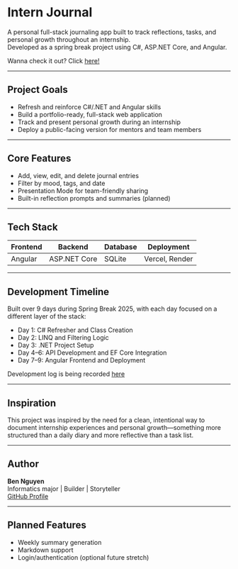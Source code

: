# Intern Journal

A personal full-stack journaling app built to track reflections, tasks, and personal growth throughout an internship.  
Developed as a spring break project using C#, ASP.NET Core, and Angular.

Wanna check it out? Click [here!](the-intern-journal.web.app)

---

## Project Goals

- Refresh and reinforce C#/.NET and Angular skills  
- Build a portfolio-ready, full-stack web application  
- Track and present personal growth during an internship  
- Deploy a public-facing version for mentors and team members  

---

## Core Features

- Add, view, edit, and delete journal entries  
- Filter by mood, tags, and date  
- Presentation Mode for team-friendly sharing  
- Built-in reflection prompts and summaries (planned)

---

## Tech Stack

| Frontend | Backend      | Database | Deployment     |
|----------|--------------|----------|----------------|
| Angular  | ASP.NET Core | SQLite   | Vercel, Render |

---

## Development Timeline

Built over 9 days during Spring Break 2025, with each day focused on a different layer of the stack:

- Day 1: C# Refresher and Class Creation  
- Day 2: LINQ and Filtering Logic  
- Day 3: .NET Project Setup  
- Day 4–6: API Development and EF Core Integration  
- Day 7–9: Angular Frontend and Deployment

Development log is being recorded [here](https://docs.google.com/document/d/1HmpJuSzzO_oh3IDfeNNfstMAsbuNh0-NHO0qXeTs9Io/edit?usp=sharing)  

---

## Inspiration

This project was inspired by the need for a clean, intentional way to document internship experiences and personal growth—something more structured than a daily diary and more reflective than a task list.

---

## Author

**Ben Nguyen**  
Informatics major | Builder | Storyteller  
[GitHub Profile](https://github.com/bennguyen25)

---

## Planned Features

- Weekly summary generation  
- Markdown support  
- Login/authentication (optional future stretch)
